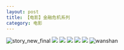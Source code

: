 ```yaml
---
layout: post
title: 【电影】金融危机系列
category: 电影
---
```

![story_new_final](http://sfwz6si9l.hd-bkt.clouddn.com/img/story_new_final_0322.png)
![](http://sfwz6si9l.hd-bkt.clouddn.com/img/finance-movie-0319-4.png)
![](http://sfwz6si9l.hd-bkt.clouddn.com/img/finance-movie-0319-5.png)
![](http://sfwz6si9l.hd-bkt.clouddn.com/img/finance-movie-0319-1.png)
![](http://sfwz6si9l.hd-bkt.clouddn.com/img/finance-movie-0319-2.png)
![](http://sfwz6si9l.hd-bkt.clouddn.com/img/finance-movie-0319-3.png)
![wanshan](http://sfwz6si9l.hd-bkt.clouddn.com/img/wanshan.png)
